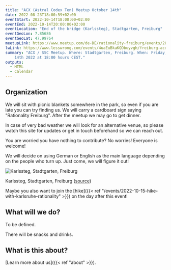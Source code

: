 ```yaml
---
title: "ACX (Astral Codex Ten) Meetup October 14th"
date: 2022-08-23T18:00:59+02:00
eventStart: 2022-10-14T18:00:00+02:00
eventEnd: 2022-10-14T20:00:00+02:00
eventLocation: "End of the bridge (Karlssteg), Stadtgarten, Freiburg"
eventGeoLon: 7.85686
eventGeoLat: 47.99764
meetupLink: https://www.meetup.com/de-DE/rationality-freiburg/events/288007506/
lwLink: https://www.lesswrong.com/events/4uaEuBkaKQDbuyvgh/freiburg-acx-ssc-meetup
summary: "ACX / SSC Meetup. Where: Stadtgarten, Freiburg. When: Friday, October
    14th 2022 at 18:00 hours CEST."
outputs:
  - HTML
  - Calendar
---
```


## Organization

We will sit with picnic blankets somewhere in the park, so even if you are late
you can try finding us. We will carry a cardboard sign saying "Rationality
Freiburg". After the meetup we may go to get dinner.

In case of very bad weather we will look for an alternative venue, so please
watch this site for updates or get in touch beforehand so we can reach out.

You are worried you have nothing to contribute? No worries! Everyone is
welcome!

We will decide on using German or English as the main language depending on the
people who turn up. Just come, we will figure it out!

![Karlssteg, Stadtgarten, Freiburg](/images/karlssteg.jpg 'Karlssteg, Stadtgarten, Freiburg')

Karlssteg, Stadtgarten, Freiburg
([source](https://commons.wikimedia.org/wiki/Category:Karlssteg?uselang=de#/media/File:Karlssteg1.jpg))

Maybe you also want to join the [hike]({{< ref
"/events/2022-10-15-hike-with-karlsruhe-rationality" >}}) on the day after this
event!

## What will we do?

To be defined.

There will be snacks and drinks.

## What is this about?

[Learn more about us]({{< ref "about" >}}).
